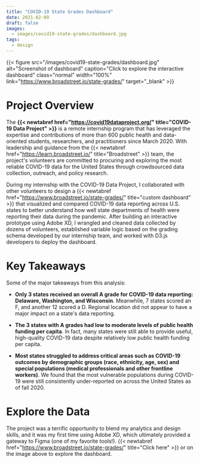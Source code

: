 ```yaml
---
title: "COVID-19 State Grades Dashboard"
date: 2021-02-09
draft: false
images:
  - images/covid19-state-grades/dashboard.jpg
tags: 
  - design
---
```


{{< figure src="/images/covid19-state-grades/dashboard.jpg" alt="Screenshot of dashboard" caption="Click to explore the interactive dashboard" class="normal" width="100%" link="https://www.broadstreet.io/state-grades/" target="_blank" >}} 

# Project Overview
The **{{< newtabref href="https://covid19dataproject.org/" title="COVID-19 Data Project" >}}** is a remote internship program that has leveraged the expertise and contributions of more than 600 public health and data-oriented students, researchers, and practitioners since March 2020. With leadership and guidance from the {{< newtabref href="https://learn.broadstreet.io/" title="Broadstreet" >}} team, the project's volunteers are committed to procuring and exploring the most reliable COVID-19 data for the United States through crowdsourced data collection, outreach, and policy research.

During my internship with the COVID-19 Data Project, I collaborated with other volunteers to design a {{< newtabref href="https://www.broadstreet.io/state-grades/" title="custom dashboard" >}} that visualized and compared COVID-19 data reporting across U.S. states to better understand how well state departments of health were reporting their data during the pandemic. After building an interactive prototype using Adobe XD, I wrangled and cleaned data collected by dozens of volunteers, established variable logic based on the grading schema developed by our internship team, and worked with D3.js developers to deploy the dashboard. 

# Key Takeaways
Some of the major takeaways from this analysis:

* **Only 3 states received an overall A grade for COVID-19 data reporting: Delaware, Washington, and Wisconsin**. Meanwhile, 7 states scored an F, and another 12 scored a D. Regional location did not appear to have a major impact on a state's data reporting.

* **The 3 states with A grades had low to moderate levels of public health funding per capita**. In fact, many states were still able to provide useful, high-quality COVID-19 data despite relatively low public health funding per capita.

* **Most states struggled to address critical areas such as COVID-19 outcomes by demographic groups (race, ethnicity, age, sex) and special populations (medical professionals and other frontline workers)**. We found that the most vulnerable populations during COVID-19 were still consistently under-reported on across the United States as of fall 2020.

# Explore the Data
The project was a terrific opportunity to blend my analytics and design skills, and it was my first time using Adobe XD, which ultimately provided a gateway to Figma (one of my favorite tools!). {{< newtabref href="https://www.broadstreet.io/state-grades/" title="Click here" >}} or on the image above to explore the dashboard.